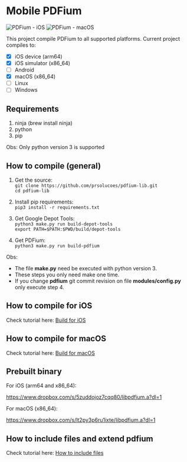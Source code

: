 # Mobile PDFium

![PDFium - iOS](https://github.com/prsolucoes/pdfium-lib/workflows/PDFium%20-%20iOS/badge.svg)
![PDFium - macOS](https://github.com/prsolucoes/pdfium-lib/workflows/PDFium%20-%20macOS/badge.svg)

This project compile PDFium to all supported platforms. Current project compiles to:  

- [x] iOS device (arm64)
- [x] iOS simulator (x86_64)
- [ ] Android
- [x] macOS (x86_64)
- [ ] Linux
- [ ] Windows

## Requirements

1. ninja (brew install ninja)  
2. python
3. pip

Obs: Only python version 3 is supported

## How to compile (general)

1. Get the source:  
```git clone https://github.com/prsolucoes/pdfium-lib.git```  
```cd pdfium-lib```  

2. Install pip requirements:  
```pip3 install -r requirements.txt``` 

3. Get Google Depot Tools:  
```python3 make.py run build-depot-tools```  
```export PATH=$PATH:$PWD/build/depot-tools```  

4. Get PDFium:  
```python3 make.py run build-pdfium```  

Obs:
- The file **make.py** need be executed with python version 3.  
- These steps you only need make one time.  
- If you change **pdfium** git commit revision on file **modules/config.py** only execute step 4.

## How to compile for iOS

Check tutorial here: [Build for iOS](docs/BUILD_IOS.md)

## How to compile for macOS

Check tutorial here: [Build for macOS](docs/BUILD_MACOS.md)

## Prebuilt binary

For iOS (arm64 and x86_64):

https://www.dropbox.com/s/5zuddojoz7cqq80/libpdfium.a?dl=1

For macOS (x86_64):

https://www.dropbox.com/s/lt2py3p6ru1ixte/libpdfium.a?dl=1

## How to include files and extend pdfium

Check tutorial here: [How to include files](docs/HOW_TO_INCLUDE_FILES.md)
